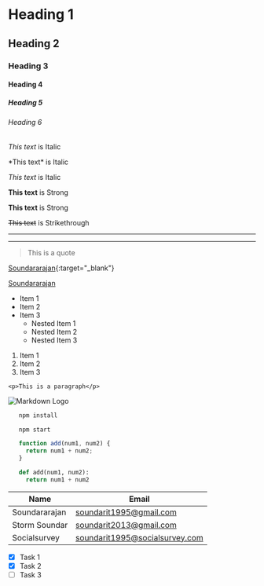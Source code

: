 <!-- Heading -->

# Heading 1

## Heading 2

### Heading 3

#### Heading 4

##### Heading 5

###### Heading 6

<!-- Italics -->

*This text* is Italic

\*This text\* is Italic

_This text_ is Italic

<!-- Strong -->

**This text** is Strong

__This text__ is Strong

<!-- Strikethrough -->

~~This text~~ is Strikethrough

<!-- Horizontal -->

---

___

<!-- Blockquote -->

>This is a quote

<!-- Links -->

[Soundararajan](https://soundar-portfolio-1995.web.app/){:target="\_blank"}

[Soundararajan](https://soundar-portfolio-1995.web.app "Soundararajan")

<!-- Unordered List -->

* Item 1
* Item 2
* Item 3
  * Nested Item 1
  * Nested Item 2
  * Nested Item 3

<!-- Ordered List -->

1. Item 1
1. Item 2
1. Item 3

<!-- Inline Code Block -->

`<p>This is a paragraph</p>`

<!-- Images -->

![Markdown Logo](https://markdown-here.com/img/icon256.png)

<!-- Github Markdown -->

<!-- Code Blocks -->
```bash
   npm install

   npm start
```

```javascript
   function add(num1, num2) {
     return num1 + num2;
   }
```
```python
   def add(num1, num2):
     return num1 + num2
```

<!-- Tables -->

| Name          | Email                          |
| ----          | ------------------------------ |
| Soundararajan | soundarit1995@gmail.com        |
| Storm Soundar | soundarit2013@gmail.com        |
| Socialsurvey  | soundarit1995@socialsurvey.com |

<!-- Task List -->

* [x] Task 1
* [x] Task 2
* [ ] Task 3